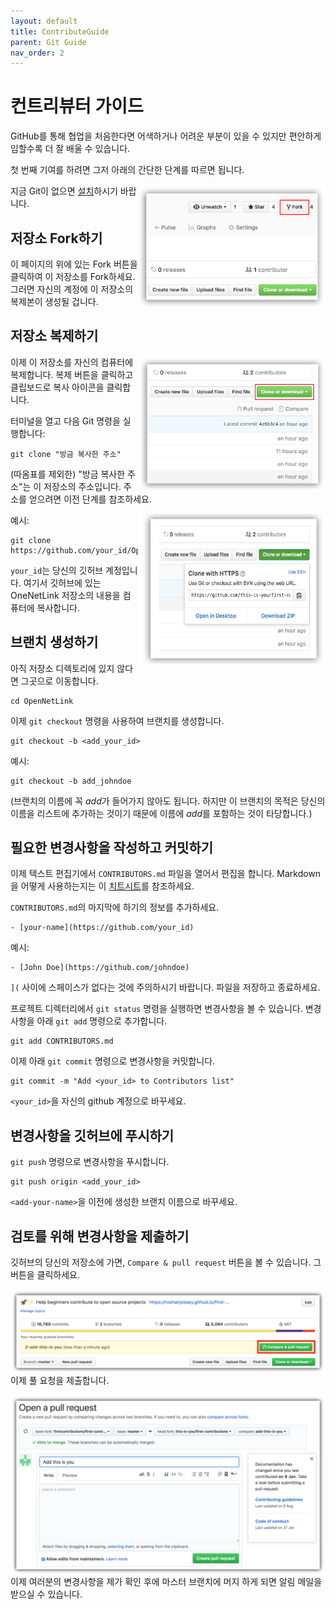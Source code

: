 ```yaml
---
layout: default
title: ContributeGuide
parent: Git Guide
nav_order: 2
---
```



# 컨트리뷰터 가이드

GitHub를 통해 협업을 처음한다면 어색하거나 어려운 부분이 있을 수 있지만 편안하게 임할수록 더 잘 배울 수 있습니다. 

첫 번째 기여를 하려면 그저 아래의 간단한 단계를 따르면 됩니다.

<img align="right" width="300" src="https://raw.githubusercontent.com/hanssak/hanssak.github.io/tmp/docs/git_guide/repo/fork.png" alt="이 저장소 포크하기" />

지금 Git이 없으면 [설치](https://help.github.com/articles/set-up-git/)하시기 바랍니다.

## 저장소 Fork하기

이 페이지의 위에 있는 Fork 버튼을 클릭하여 이 저장소를 Fork하세요. 그러면 자신의 계정에 이 저장소의 복제본이 생성될 겁니다.

## 저장소 복제하기

<img align="right" width="300" src="https://raw.githubusercontent.com/hanssak/hanssak.github.io/tmp/docs/git_guide/repo/clone.png" alt="이 저장소 복제하기" />

이제 이 저장소를 자신의 컴퓨터에 복제합니다. 복제 버튼을 클릭하고 클립보드로 복사 아이콘을 클릭합니다.

터미널을 열고 다음 Git 명령을 실행합니다:

```
git clone "방금 복사한 주소"
```

(따옴표를 제외한) "방금 복사한 주소"는 이 저장소의 주소입니다. 주소를 얻으려면 이전 단계를 참조하세요.

<img align="right" width="300" src="https://raw.githubusercontent.com/hanssak/hanssak.github.io/tmp/docs/git_guide/repo/copy-to-clipboard.png" alt="URL 을 클립보드로 복사" />

예시:

```
git clone https://github.com/your_id/OpenNetLink.git
```

`your_id`는 당신의 깃허브 계정입니다. 여기서 깃허브에 있는
OneNetLink 저장소의 내용을 컴퓨터에 복사합니다.

## 브랜치 생성하기

아직 저장소 디렉토리에 있지 않다면 그곳으로 이동합니다.

```
cd OpenNetLink
```

이제 `git checkout` 명령을 사용하여 브랜치를 생성합니다.

```
git checkout -b <add_your_id>
```

예시:

```
git checkout -b add_johndoe
```

(브랜치의 이름에 꼭 *add*가 들어가지 않아도 됩니다. 하지만 이 브랜치의 목적은 당신의 이름을 리스트에 추가하는 것이기 때문에 이름에 *add*를 포함하는 것이 타당합니다.)

## 필요한 변경사항을 작성하고 커밋하기

이제 텍스트 편집기에서 `CONTRIBUTORS.md` 파일을 열어서 편집을 합니다.
Markdown을 어떻게 사용하는지는 이 [치트시트](https://github.com/adam-p/markdown-here/wiki/Markdown-Cheatsheet)를 참조하세요.

`CONTRIBUTORS.md`의 마지막에 하기의 정보를 추가하세요.

```
- [your-name](https://github.com/your_id)
```

예시:

```
- [John Doe](https://github.com/johndoe)
```

`](` 사이에 스페이스가 없다는 것에 주의하시기 바랍니다. 파일을 저장하고 종료하세요.

프로젝트 디렉터리에서 `git status` 명령을 실행하면 변경사항을 볼 수 있습니다. 변경사항을 아래 `git add` 명령으로 추가합니다.

```
git add CONTRIBUTORS.md
```

이제 아래 `git commit` 명령으로 변경사항을 커밋합니다.

```
git commit -m "Add <your_id> to Contributors list"
```

`<your_id>`을 자신의 github 계정으로 바꾸세요.

## 변경사항을 깃허브에 푸시하기

`git push` 명령으로 변경사항을 푸시합니다.

```
git push origin <add_your_id>
```

`<add-your-name>`을 이전에 생성한 브랜치 이름으로 바꾸세요.

## 검토를 위해 변경사항을 제출하기

깃허브의 당신의 저장소에 가면, `Compare & pull request` 버튼을 볼 수 있습니다. 그 버튼을 클릭하세요.

<img style="float: right;" src="https://raw.githubusercontent.com/hanssak/hanssak.github.io/tmp/docs/git_guide/repo/compare-and-pull.png" alt="풀 요청
생성하기" />

이제 풀 요청을 제출합니다.

<img style="float: right;" src="https://raw.githubusercontent.com/hanssak/hanssak.github.io/tmp/docs/git_guide/repo/submit-pull-request.png" alt="풀 요청 제출하기"
/>

이제 여러분의 변경사항을 제가 확인 후에 마스터 브랜치에 머지 하게 되면 알림 메일을 받으실 수 있습니다.
